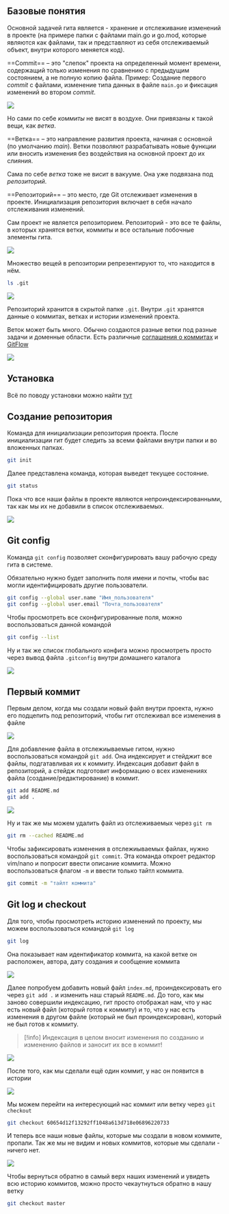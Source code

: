 
## Базовые понятия

Основной задачей гита является - хранение и отслеживание изменений в проекте (на примере папки с файлами main.go и go.mod, которые являются как файлами, так и представляют из себя отслеживаемый объект, внутри которого меняется код).

==Commit== – это "слепок" проекта на определенный момент времени, содержащий только изменения по сравнению с предыдущим состоянием, а не полную копию файла.
Пример: Создание первого *commit* с файлами, изменение типа данных в файле `main.go` и фиксация изменений во втором *commit*.

![](_png/Pasted%20image%2020240828193704.png)

Но сами по себе *коммиты* не висят в воздухе. Они привязаны к такой вещи, как *ветка*.

==Ветка== – это направление развития проекта, начиная с основной (по умолчанию *main*).
Ветки позволяют разрабатывать новые функции или вносить изменения без воздействия на основной проект до их слияния.

Сама по себе *ветка* тоже не висит в вакууме. Она уже подвязана под *репозиторий*.

==Репозиторий== – это место, где Git отслеживает изменения в проекте. Инициализация репозитория включает в себя начало отслеживания изменений.

Сам проект не является репозиторием. Репозиторий - это все те файлы, в которых хранятся ветки, коммиты и все остальные побочные элементы гита.

![](_png/Pasted%20image%2020240828194456.png)

Множество вещей в репозитории репрезентируют то, что находится в нём.

```bash
ls .git
```

![](_png/Pasted%20image%2020240828205237.png)

Репозиторий хранится в скрытой папке `.git`. Внутри `.git` хранятся данные о коммитах, ветках и истории изменений проекта.

Веток может быть много. Обычно создаются разные ветки под разные задачи и доменные области. Есть различные [соглашения о коммитах](../Соглашение%20о%20коммитах%201.0.0.md) и [GitFlow](../GitFlow.md)

![](_png/Pasted%20image%2020240828194508.png)

## Установка

Всё по поводу установки можно найти [тут](https://git-scm.com/book/en/v2/Getting-Started-Installing-Git)

## Создание репозитория

Команда для инициализации репозитория проекта. После инициализации гит будет следить за всеми файлами внутри папки и во вложенных папках.

```bash
git init
```

Далее представлена команда, которая выведет текущее состояние.

```bash
git status
```

Пока что все наши файлы в проекте являются непроиндексированными, так как мы их не добавили в список отслеживаемых.

![](_png/Pasted%20image%2020240829123203.png)

## Git config

Команда `git config` позволяет сконфигурировать вашу рабочую среду гита в системе.

Обязательно нужно будет заполнить поля имени и почты, чтобы вас могли идентифицировать другие пользователи.

```bash
git config --global user.name "Имя_пользователя"
git config --global user.email "Почта_пользователя"
```

Чтобы просмотреть все сконфигурированные поля, можно воспользоваться данной командой

```bash
git config --list
```

Ну и так же список глобального конфига можно просмотреть просто через вывод файла `.gitconfig` внутри домашнего каталога

![](_png/Pasted%20image%2020240829155400.png)

## Первый коммит

Первым делом, когда мы создали новый файл внутри проекта, нужно его подцепить под репозиторий, чтобы гит отслеживал все изменения в файле

![](_png/Pasted%20image%2020240829162551.png)

Для добавление файла в отслежиываемые гитом, нужно воспользоваться командой `git add`. Она индексирует и стейджит все файлы, подгатавливая их к коммиту. Индексация добавит файл в репозиторий, а стейдж подготовит информацию о всех изменениях файла (создание/редактирование) в коммит.

```bash
git add README.md
git add .
```

![](_png/Pasted%20image%2020240829163143.png)

Ну и так же мы можем удалить файл из отслеживаемых через `git rm`

```bash
git rm --cached README.md
```

Чтобы зафиксировать изменения в отслежиываемых файлах, нужно воспользоваться командой `git commit`. Эта команда откроет редактор vim/nano и попросит ввести описание коммита. Можно воспользоваться флагом `-m` и ввести только тайтл коммита.

```bash
git commit -m "тайлт коммита"
```

## Git log и checkout

Для того, чтобы просмотреть историю изменений по проекту, мы можем воспользоваться командой `git log`

```bash
git log
```

Она показывает нам идентификатор коммита, на какой ветке он расположен, автора, дату создания и сообщение коммита

![](_png/Pasted%20image%2020240829164549.png)

Далее попробуем добавить новый файл `index.md`, проиндексировать его через `git add .` и изменить наш старый `README.md`. До того, как мы заново совершили индексацию, гит просто отображал нам, что у нас есть новый файл (который готов к коммиту) и то, что у нас есть изменения в другом файле (который не был проиндексирован), который не был готов к коммиту.

>[!info] Индексация в целом вносит изменения по созданию и изменению файлов и заносит их все в коммит!

![](_png/Pasted%20image%2020240829170219.png)

После того, как мы сделали ещё один коммит, у нас он появится в истории

![](_png/Pasted%20image%2020240829171301.png)

Мы можем перейти на интересующий нас коммит или ветку через `git checkout`

```bash
git checkout 60654d12f13292ff1048a613d718e06896220733
```

И теперь все наши новые файлы, которые мы создали в новом коммите, пропали. Так же мы не видим и новых коммитов, которые мы сделали - ничего нет.

![](_png/Pasted%20image%2020240829171404.png)

Чтобы вернуться обратно в самый верх наших изменений и увидеть всю историю коммитов, можно просто чекаутнуться обратно в нашу ветку

```bash
git checkout master
```
